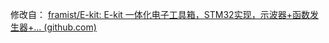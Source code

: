 修改自： [framist/E-kit: E-kit 一体化电子工具箱，STM32实现，示波器+函数发生器+... (github.com)](https://github.com/framist/E-kit) 